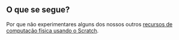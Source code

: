 ## O que se segue?

Por que não experimentares alguns dos nossos outros [recursos de computação física usando o Scratch](https://projects.raspberrypi.org/en/projects?software%5B%5D=scratch&hardware%5B%5D=electronic-components).
